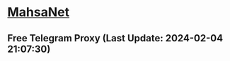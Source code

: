 
# [MahsaNet](https://t.me/mahsa_net)
## Free Telegram Proxy (Last Update: 2024-02-04 21:07:30)

    